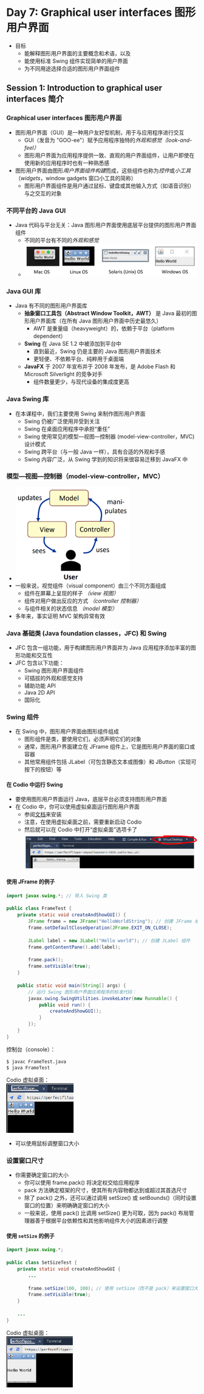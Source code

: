 # Day 7: Graphical user interfaces 图形用户界面  
- 目标  
    - 能解释图形用户界面的主要概念和术语，以及  
    - 能使用标准 Swing 组件实现简单的用户界面  
    - 为不同用途选择合适的图形用户界面组件

## Session 1: Introduction to graphical user interfaces 简介  

### Graphical user interfaces 图形用户界面  
- 图形用户界面（GUI）是一种用户友好型机制，用于与应用程序进行交互  
    - GUI（发音为 "GOO-ee"）赋予应用程序独特的*外观和感觉（look-and-feel）*  
    - 图形用户界面为应用程序提供一致、直观的用户界面组件，让用户即使在使用新的应用程序时也有一种熟悉感  
- 图形用户界面由图形*用户界面组件构建*而成，这些组件也称为*控件*或*小工具*（*widgets*，window gadgets 窗口小工具的简称）  
    - 图形用户界面组件是用户通过鼠标、键盘或其他输入方式（如语音识别）与之交互的对象  

### 不同平台的 Java GUI  
- Java 代码与平台无关：Java 图形用户界面使用底层平台提供的图形用户界面组件  
    - 不同的平台有不同的*外观和感觉*
    - ![Java GUI on different platforms](img/07-1-01-Java_GUI_on_different_platforms.png)  

### Java GUI 库  
- Java 有不同的图形用户界面库  
    - **抽象窗口工具包（Abstract Window Toolkit，AWT）** 是 Java 最初的图形用户界面库（在所有 Java 图形用户界面中历史最悠久）  
        - AWT 是重量级（heavyweight）的，依赖于平台（platform dependent）  
    - **Swing** 在 Java SE 1.2 中被添加到平台中  
        - 直到最近，Swing 仍是主要的 Java 图形用户界面技术  
        - 更轻便、不依赖平台、纯粹用于桌面端  
    - **JavaFX** 于 2007 年宣布并于 2008 年发布，是 Adobe Flash 和 Microsoft Silverlight 的竞争对手  
        - 组件数量更少，与现代设备的集成度更高  

### Java Swing 库  
- 在本课程中，我们主要使用 Swing 来制作图形用户界面  
    - Swing 仍被广泛使用并受到关注  
    - Swing 在桌面应用程序中承担“重任”  
    - Swing 使用常见的模型—视图—控制器 (model-view-controller，MVC) 设计模式  
    - Swing 跨平台（与一般 Java 一样），具有合适的外观和手感  
    - Swing 内容广泛，从 Swing 学到的知识将来很容易迁移到 JavaFX 中  

### 模型—视图—控制器（model-view-controller，MVC）  
- <img width="300" alt="Model-view-controller" src="img/07-1-02-model-view-controller.png">  
- 一般来说，视觉组件（visual component）由三个不同方面组成  
    - 组件在屏幕上呈现的样子 *（view 视图）*  
    - 组件对用户做出反应的方式 *（controller 控制器）*  
    - 与组件相关的状态信息 *（model 模型）*  
- 多年来，事实证明 MVC 架构异常有效  

### Java 基础类 (Java foundation classes，JFC) 和 Swing  
- JFC 包含一组功能，用于构建图形用户界面并为 Java 应用程序添加丰富的图形功能和交互性  
- JFC 包含以下功能：
    - Swing 图形用户界面组件  
    - 可插拔的外观和感觉支持  
    - 辅助功能 API  
    - Java 2D API  
    - 国际化  

### Swing 组件  
- 在 Swing 中，图形用户界面由图形组件组成  
    - 图形组件是类，要使用它们，必须声明它们的对象  
    - 通常，图形用户界面建立在 JFrame 组件上，它是图形用户界面的窗口或容器  
    - 其他常用组件包括 JLabel（可包含静态文本或图像）和 JButton（实现可按下的按钮）等  
#### 在 Codio 中运行 Swing  
- 要使用图形用户界面运行 Java，底层平台必须支持图形用户界面  
- 在 Codio 中，你可以使用虚拟桌面运行图形用户界面  
    - 参阅[文档](https://docs.codio.com/common/develop/ide/boxes/installsw/gui.html)来安装  
    - 注意，在使用虚拟桌面之前，需要重新启动 Codio  
    - 然后就可以在 Codio 中打开“虚拟桌面”选项卡了  
      ![Visual Desktop in Codio](img/07-1-04-Visual_Desktop_in_Codio.png)  
#### 使用 JFrame 的例子  
```java
import javax.swing.*; // 导入 Swing 类

public class FrameTest {
    private static void createAndShowGUI() {
        JFrame frame = new JFrame("HelloWorldString"); // 创建 JFrame 组件
        frame.setDefaultCloseOperation(JFrame.EXIT_ON_CLOSE);

        JLabel label = new JLabel("Hello world"); // 创建 JLabel 组件
        frame.getContentPane().add(label);

        frame.pack();
        frame.setVisible(true);
    }

    public static void main(String[] args) {
        // 运行 Swing 图形用户界面应用程序的标准代码：
        javax.swing.SwingUtilities.invokeLater(new Runnable() {
            public void run() {
                createAndShowGUI();
            }
        });
    }
}
```
控制台（console）：  
```shell
$ javac FrameTest.java
$ java FrameTest
```
Codio 虚拟桌面：  
![Visual Desktop of JFrame example](img/07-1-05-JFrame_example.png)  
- 可以使用鼠标调整窗口大小  

### 设置窗口尺寸  
- 你需要确定窗口的大小  
    - 你可以使用 frame.pack() 将决定权交给应用程序  
    - pack 方法确定框架的尺寸，使其所有内容物都达到或超过其首选尺寸  
    - 除了 pack() 之外，还可以通过调用 setSize() 或 setBounds()（同时设置窗口的位置）来明确确定窗口的大小  
    - 一般来说，使用 pack() 比调用 setSize() 更为可取，因为 pack() 布局管理器善于根据平台依赖性和其他影响组件大小的因素进行调整  
#### 使用 `setSize` 的例子  
```java
import javax.swing.*;

public class SetSizeTest {
    private static void createAndShowGUI {
        ...

        frame.setSize(100, 100); // 使用 setSize（而不是 pack）来设置窗口大小
        frame.setVisible(true);
    }

    ...
}
```
Codio 虚拟桌面：  
![Visual Desktop of setSize example](img/07-1-06-setSize_example.png)  